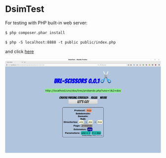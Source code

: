 # DsimTest

For testing with PHP built-in web server:

`$ php composer.phar install`

`$ php -S localhost:8888 -t public public/index.php`

and click [here](http://localhost:8888/uno/dos/tres/probando.php?uno=1&2=dos)

![Screenshot](screenshot.png)
